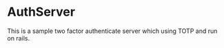 AuthServer
==========

This is a sample two factor authenticate server which using TOTP and run on rails.
